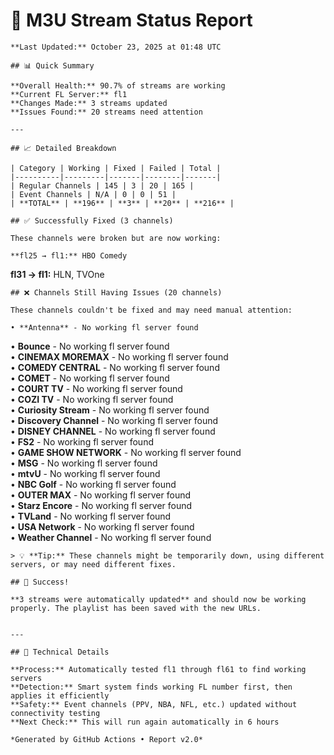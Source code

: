 # 🔧 M3U Stream Status Report
    
    **Last Updated:** October 23, 2025 at 01:48 UTC
    
    ## 📊 Quick Summary
    
    **Overall Health:** 90.7% of streams are working  
    **Current FL Server:** fl1  
    **Changes Made:** 3 streams updated  
    **Issues Found:** 20 streams need attention  
    
    ---
    
    ## 📈 Detailed Breakdown
    
    | Category | Working | Fixed | Failed | Total |
    |----------|---------|-------|--------|-------|
    | Regular Channels | 145 | 3 | 20 | 165 |
    | Event Channels | N/A | 0 | 0 | 51 |
    | **TOTAL** | **196** | **3** | **20** | **216** |
    
    ## ✅ Successfully Fixed (3 channels)
    
    These channels were broken but are now working:
    
    **fl25 → fl1:** HBO Comedy  
**fl31 → fl1:** HLN, TVOne  

    ## ❌ Channels Still Having Issues (20 channels)
    
    These channels couldn't be fixed and may need manual attention:
    
    • **Antenna** - No working fl server found  
• **Bounce** - No working fl server found  
• **CINEMAX MOREMAX** - No working fl server found  
• **COMEDY CENTRAL** - No working fl server found  
• **COMET** - No working fl server found  
• **COURT TV** - No working fl server found  
• **COZI TV** - No working fl server found  
• **Curiosity Stream** - No working fl server found  
• **Discovery Channel** - No working fl server found  
• **DISNEY CHANNEL** - No working fl server found  
• **FS2** - No working fl server found  
• **GAME SHOW NETWORK** - No working fl server found  
• **MSG** - No working fl server found  
• **mtvU** - No working fl server found  
• **NBC Golf** - No working fl server found  
• **OUTER MAX** - No working fl server found  
• **Starz Encore** - No working fl server found  
• **TVLand** - No working fl server found  
• **USA Network** - No working fl server found  
• **Weather Channel** - No working fl server found  

    > 💡 **Tip:** These channels might be temporarily down, using different servers, or may need different fixes.
    
    ## 🎉 Success!
    
    **3 streams were automatically updated** and should now be working properly. The playlist has been saved with the new URLs.
    
    
    ---
    
    ## 🔧 Technical Details
    
    **Process:** Automatically tested fl1 through fl61 to find working servers  
    **Detection:** Smart system finds working FL number first, then applies it efficiently  
    **Safety:** Event channels (PPV, NBA, NFL, etc.) updated without connectivity testing  
    **Next Check:** This will run again automatically in 6 hours  
    
    *Generated by GitHub Actions • Report v2.0*
    